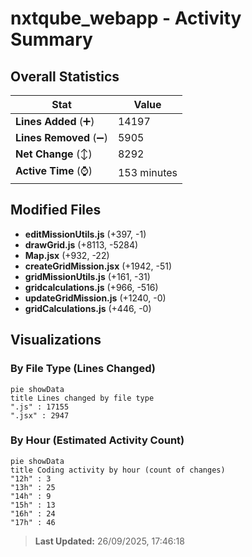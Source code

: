 # nxtqube_webapp - Activity Summary 

## Overall Statistics

| Stat                   | Value                                                             |
| ---------------------- | ----------------------------------------------------------------- |
| **Lines Added** (➕)   | 14197                                          |
| **Lines Removed** (➖) | 5905                                        |
| **Net Change** (↕)    | 8292                |
| **Active Time** (⌚)   | 153 minutes |


## Modified Files
- **editMissionUtils.js** (+397, -1)
- **drawGrid.js** (+8113, -5284)
- **Map.jsx** (+932, -22)
- **createGridMission.jsx** (+1942, -51)
- **gridMissionUtils.js** (+161, -31)
- **gridcalculations.js** (+966, -516)
- **updateGridMission.js** (+1240, -0)
- **gridCalculations.js** (+446, -0)

## Visualizations

### By File Type (Lines Changed)

```mermaid
pie showData
title Lines changed by file type
".js" : 17155
".jsx" : 2947
```

### By Hour (Estimated Activity Count)

```mermaid
pie showData
title Coding activity by hour (count of changes)
"12h" : 3
"13h" : 25
"14h" : 9
"15h" : 13
"16h" : 24
"17h" : 46
```


> **Last Updated:** 26/09/2025, 17:46:18